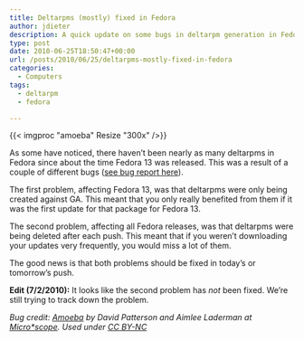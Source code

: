 ```yaml
---
title: Deltarpms (mostly) fixed in Fedora
author: jdieter
description: A quick update on some bugs in deltarpm generation in Fedora
type: post
date: 2010-06-25T18:50:47+00:00
url: /posts/2010/06/25/deltarpms-mostly-fixed-in-fedora
categories:
  - Computers
tags:
  - deltarpm
  - fedora

---
```

{{< imgproc "amoeba" Resize "300x" />}}

As some have noticed, there haven&#8217;t been nearly as many deltarpms in Fedora since about the time Fedora 13 was released. This was a result of a couple of different bugs ([see bug report here][2]).

The first problem, affecting Fedora 13, was that deltarpms were only being created against GA. This meant that you only really benefited from them if it was the first update for that package for Fedora 13.

The second problem, affecting all Fedora releases, was that deltarpms were being deleted after each push. This meant that if you weren&#8217;t downloading your updates very frequently, you would miss a lot of them.

The good news is that both problems should be fixed in today&#8217;s or tomorrow&#8217;s push.

**Edit (7/2/2010):** It looks like the second problem has _not_ been fixed. We&#8217;re still trying to track down the problem.

_Bug credit: [Amoeba][3] by David Patterson and Aimlee Laderman at [Micro*scope][4]. Used under [CC BY-NC][5]_

 [2]: https://bugzilla.redhat.com/show_bug.cgi?id=598584
 [3]: http://www.eol.org/pages/62527#image-2087429
 [4]: http://starcentral.mbl.edu/microscope/
 [5]: http://creativecommons.org/licenses/by-nc/3.0/
